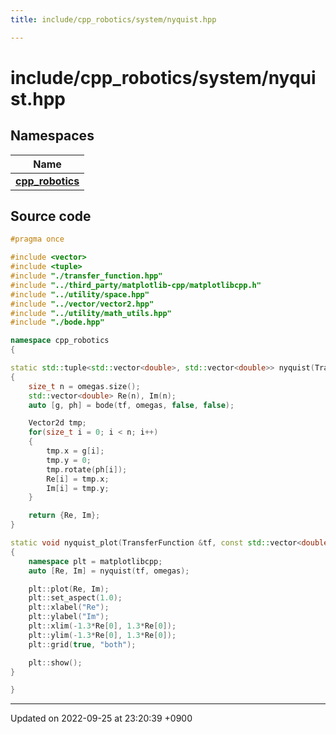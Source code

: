 ```yaml
---
title: include/cpp_robotics/system/nyquist.hpp

---
```


# include/cpp_robotics/system/nyquist.hpp



## Namespaces

| Name           |
| -------------- |
| **[cpp_robotics](/cpp_robotics/doxybook/Namespaces/namespacecpp__robotics/)**  |




## Source code

```cpp
#pragma once

#include <vector>
#include <tuple>
#include "./transfer_function.hpp"
#include "../third_party/matplotlib-cpp/matplotlibcpp.h"
#include "../utility/space.hpp"
#include "../vector/vector2.hpp"
#include "../utility/math_utils.hpp"
#include "./bode.hpp"

namespace cpp_robotics
{

static std::tuple<std::vector<double>, std::vector<double>> nyquist(TransferFunction &tf, const std::vector<double> &omegas = logspace(-2, 2, 500))
{
    size_t n = omegas.size();
    std::vector<double> Re(n), Im(n);
    auto [g, ph] = bode(tf, omegas, false, false);

    Vector2d tmp;
    for(size_t i = 0; i < n; i++)
    {
        tmp.x = g[i];
        tmp.y = 0;
        tmp.rotate(ph[i]);
        Re[i] = tmp.x;
        Im[i] = tmp.y;
    }

    return {Re, Im};
}

static void nyquist_plot(TransferFunction &tf, const std::vector<double> &omegas = logspace(-2, 2, 500))
{
    namespace plt = matplotlibcpp;
    auto [Re, Im] = nyquist(tf, omegas);

    plt::plot(Re, Im);
    plt::set_aspect(1.0);
    plt::xlabel("Re");
    plt::ylabel("Im");
    plt::xlim(-1.3*Re[0], 1.3*Re[0]);
    plt::ylim(-1.3*Re[0], 1.3*Re[0]);
    plt::grid(true, "both");

    plt::show();
}

}
```


-------------------------------

Updated on 2022-09-25 at 23:20:39 +0900
